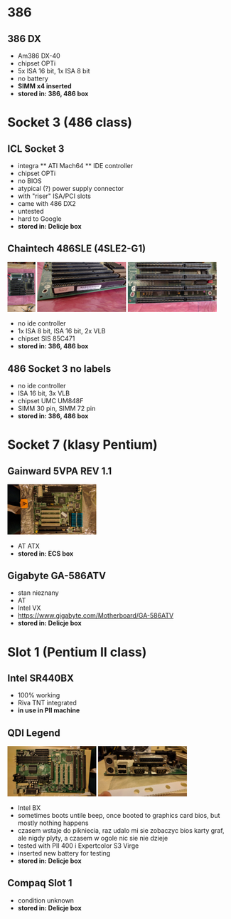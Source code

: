 # 386

## 386 DX
* Am386 DX-40
* chipset OPTi
* 5x ISA 16 bit, 1x ISA 8 bit 
* no battery
* **SIMM x4 inserted**
* **stored in: 386, 486 box**

# Socket 3 (486 class)

## ICL Socket 3
* integra
** ATI Mach64
** IDE controller
* chipset OPTi
* no BIOS
* atypical (?) power supply connector
* with "riser" ISA/PCI slots
* came with 486 DX2
* untested
* hard to Google
* **stored in: Delicje box**

## Chaintech 486SLE (4SLE2-G1)
<img src="/boards/486sle/486-sle-1.jpg" width="63"> <img src="/boards/486sle/486-sle-2.jpg" width="200"> <img src="/boards/486sle/486-sle-3.jpg" width="200">

* no ide controller
* 1x ISA 8 bit, ISA 16 bit, 2x VLB
* chipset SIS 85C471
* **stored in: 386, 486 box**

## 486 Socket 3 no labels
* no ide controller
* ISA 16 bit, 3x VLB
* chipset UMC UM848F
* SIMM 30 pin, SIMM 72 pin
* **stored in: 386, 486 box**

# Socket 7 (klasy Pentium)

## Gainward 5VPA REV 1.1
<img src="/boards/gainward-5vpa-1.jpg" width="200">

* AT ATX
* **stored in: ECS box**

## Gigabyte GA-586ATV
* stan nieznany
* AT
* Intel VX
* https://www.gigabyte.com/Motherboard/GA-586ATV
* **stored in: Delicje box**

# Slot 1 (Pentium II class)

## Intel SR440BX
* 100% working
* Riva TNT integrated
* **in use in PII machine**

## QDI Legend
<img src="/boards/qdi-legend-1.jpg" width="200"> <img src="/boards/qdi-legend-2.jpg" width="200">
* Intel BX
* sometimes boots untile beep, once booted to graphics card bios, but mostly nothing happens
* czasem wstaje do pikniecia, raz udalo mi sie zobaczyc bios karty graf, ale nigdy plyty, a czasem w ogole nic sie nie dzieje
* tested with PII 400 i Expertcolor S3 Virge
* inserted new battery for testing
* **stored in: Delicje box**

## Compaq Slot 1
* condition unknown
* **stored in: Delicje box**
